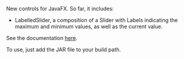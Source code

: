 New controls for JavaFX.
So far, it includes:
- LabelledSlider, a composition of a Slider with Labels indicating the maximum and minimum values, as well as the current value.

See the documentation [here](https://pedrovictori.github.io/more-controls/).

To use, just add the JAR file to your build path.
